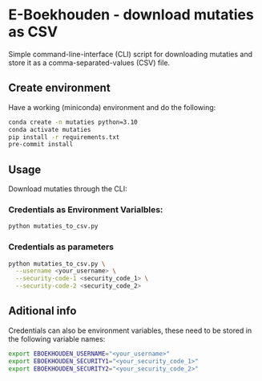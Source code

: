 # E-Boekhouden - download mutaties as CSV
Simple command-line-interface (CLI) script for downloading mutaties and store it as a comma-separated-values (CSV) file.

## Create environment
Have a working (miniconda) environment and do the following:
```bash
conda create -n mutaties python=3.10
conda activate mutaties
pip install -r requirements.txt
pre-commit install
```

## Usage
Download mutaties through the CLI:
### Credentials as Environment Varialbles:
```bash
python mutaties_to_csv.py
```

### Credentials as parameters
```bash
python mutaties_to_csv.py \
  --username <your_username> \
  --security-code-1 <security_code_1> \
  --security-code-2 <security_code_2>
```

## Aditional info
Credentials can also be environment variables, these need to be stored in the following variable names:
```bash
export EBOEKHOUDEN_USERNAME="<your_username>"
export EBOEKHOUDEN_SECURITY1="<your_security_code_1>"
export EBOEKHOUDEN_SECURITY2="<your_security_code_2>"
```
